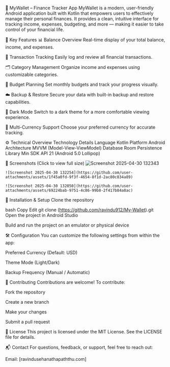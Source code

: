 📱 MyWallet – Finance Tracker App
MyWallet is a modern, user-friendly Android application built with Kotlin that empowers users to effectively manage their personal finances. It provides a clean, intuitive interface for tracking income, expenses, budgeting, and more — making it easier to take control of your financial life.

🌟 Key Features
📊 Balance Overview
Real-time display of your total balance, income, and expenses.

🧾 Transaction Tracking
Easily log and review all financial transactions.

🗂️ Category Management
Organize income and expenses using customizable categories.

📅 Budget Planning
Set monthly budgets and track your progress visually.

☁️ Backup & Restore
Secure your data with built-in backup and restore capabilities.

🌙 Dark Mode
Switch to a dark theme for a more comfortable viewing experience.

💱 Multi-Currency Support
Choose your preferred currency for accurate tracking.

⚙️ Technical Overview
Technology	Details
Language	Kotlin
Platform	Android
Architecture	MVVM (Model-View-ViewModel)
Database	Room Persistence Library
Min SDK	API 21 (Android 5.0 Lollipop)

📸 Screenshots
(Click to view full size)
        ![Screenshot 2025-04-30 132343](https://github.com/user-attachments/assets/daabca63-28c1-4849-90f5-72eeac1ae406)

	![Screenshot 2025-04-30 132254](https://github.com/user-attachments/assets/1f45a0fd-9f3f-4654-8f1d-2ac80c834a89)

	![Screenshot 2025-04-30 132050](https://github.com/user-attachments/assets/69224bab-9751-4c86-99b8-2f417b84a8ac)

	

🚀 Installation & Setup
Clone the repository

bash
Copy
Edit
git clone (https://github.com/ravindu912/My-Wallet).git
Open the project in Android Studio

Build and run the project on an emulator or physical device

🛠 Configuration
You can customize the following settings from within the app:

Preferred Currency (Default: USD)

Theme Mode (Light/Dark)

Backup Frequency (Manual / Automatic)

🤝 Contributing
Contributions are welcome!
To contribute:

Fork the repository

Create a new branch

Make your changes

Submit a pull request

📄 License
This project is licensed under the MIT License.
See the LICENSE file for details.

📬 Contact
For questions, feedback, or support, feel free to reach out:

Email: [ravindusehanathapaththu.com] 
